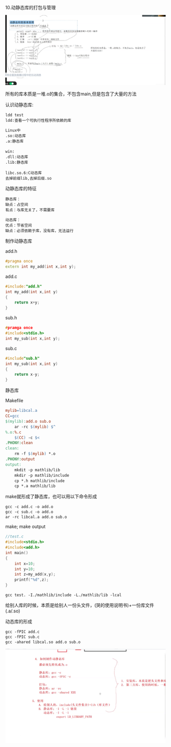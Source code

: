 10.动静态库的打包与管理

![image-20211029091749275](https://raw.githubusercontent.com/qingyan520/Cloud_img/master/img/image-20211029091749275.png)

所有的库本质是一堆.o的集合，不包含main,但是包含了大量的方法

认识动静态库:

```
ldd test
ldd:查看一个可执行性程序所依赖的库
```



```
Linux中
.so:动态库
.a:静态库

win:
.dll:动态库
.lib:静态库

libc.so.6:C动态库
去掉前缀lib,去掉后缀.so
```





动静态库的特征

```
静态库：
缺点：占空间
有点：与库无关了，不需要库
```



```
动态库：
优点：节省空间
缺点：必须依赖于库，没有库，无法运行
```



  制作动静态库

add.h

```cpp
#pragma once
extern int my_add(int x,int y);
```

add.c

```cpp
#include:"add.h"
int my_add(int x,int y)
{
	return x+y;
}
```

sub.h

```cpp
#pramga once
#include<stdio.h>
int my_sub(int x,int y);
```

sub.c

```cpp
#include"sub.h"
int my_sub(int x,int y)
{
	return x-y;
}
```

静态库

Makefile

```makefile
mylib=libcal.a
CC=gcc
$(mylib):add.o sub.o
	ar -rc $(mylib) $^
%.o:%.c
	$(CC) -c $<
.PHONY:clean
clean:
	rm -f $(mylib) *.o
.PHONY:output
output:
	mkdit -p mathlib/lib
	mkdir -p mathlib/include
	cp *.h mathlib/include
	cp *.a mathlib/lib
```

make就形成了静态库，也可以用以下命令形成

```shell
gcc -c add.c -o add.o
gcc -c sub.c -o add.o
ar -rc libcal.a add.o sub.o
```

  make; make output

```cpp
//test.c
#include<stdio.h>
#include<add.h>
int main()
{
    int x=10;
    int y=10;
    int z=my_add(x,y);
    printf("%d",z);
}
```

```shell
gcc test. -I./mathlib/include -L./mathlib/lib -lcal
```

给别人库的时候，本质是给别人一份头文件，(哭的使用说明书)+一份库文件(.a/.so)



动态库的形成

```shell
gcc -fPIC add.c
gcc -fPIC sub.c
gcc -ahared libcal.so add.o sub.o
```

![image-20211029103627699](https://raw.githubusercontent.com/qingyan520/Cloud_img/master/img/image-20211029103627699.png)

